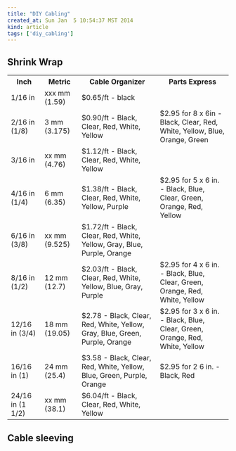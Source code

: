 ```yaml
---
title: "DIY Cabling"
created_at: Sun Jan  5 10:54:37 MST 2014
kind: article
tags: ['diy_cabling']
---
```


## Shrink Wrap
<table>
<tr>
  <th>Inch</th>
  <th>Metric</th>
  <th>Cable Organizer</th>
  <th>Parts Express</th>
</tr>
<tr>
  <td>1/16 in</td>
  <td>xxx mm (1.59)</td>
  <td>$0.65/ft - black</td>
  <td></td>
</tr>
<tr>
  <td>2/16 in (1/8)</td>
  <td>3 mm (3.175)</td>
  <td>$0.90/ft - Black, Clear, Red, White, Yellow</td>
  <td>$2.95 for 8 x 6in - Black, Clear, Red, White, Yellow, Blue, Orange, Green</td>
</tr>
<tr>
  <td>3/16 in</td>
  <td>xx mm (4.76)</td>
  <td>$1.12/ft - Black, Clear, Red, White, Yellow</td>
  <td></td>
</tr>
<tr>
  <td>4/16 in (1/4)</td>
  <td>6 mm (6.35)</td>
  <td>$1.38/ft - Black, Clear, Red, White, Yellow, Purple</td>
  <td>$2.95 for 5 x 6 in. - Black, Blue, Clear, Green, Orange, Red, Yellow</td>
</tr>
<tr>
  <td>6/16 in (3/8)</td>
  <td>xx mm (9.525)</td>
  <td>$1.72/ft - Black, Clear, Red, White, Yellow, Gray, Blue, Purple, Orange</td>
  <td></td>
</tr>
<tr>
  <td>8/16 in (1/2)</td>
  <td>12 mm (12.7)</td>
  <td>$2.03/ft - Black, Clear, Red, White, Yellow, Blue, Gray, Purple</td>
  <td>$2.95 for 4 x 6 in. - Black, Blue, Clear, Green, Orange, Red, White, Yellow</td>
</tr>
<tr>
  <td>12/16 in (3/4)</td>
  <td>18 mm (19.05)</td>
  <td>$2.78 - Black, Clear, Red, White, Yellow, Gray, Blue, Green, Purple, Orange</td>
  <td>$2.95 for 3 x 6 in. - Black, Blue, Clear, Green, Orange, Red, White, Yellow</td>
</tr>
<tr>
  <td>16/16 in (1)</td>
  <td>24 mm (25.4)</td>
  <td>$3.58 - Black, Clear, Red, White, Yellow, Blue, Green, Purple, Orange</td>
  <td>$2.95 for 2 6 in. - Black, Red</td>
</tr>
<tr>
  <td>24/16 in (1 1/2)</td>
  <td>xx mm (38.1)</td>
  <td>$6.04/ft - Black, Clear, Red, White, Yellow</td>
  <td></td>
</tr>
</table>

## Cable sleeving

